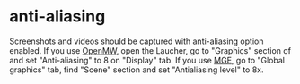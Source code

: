 # anti-aliasing

Screenshots and videos should be captured with anti-aliasing option enabled. If you use [OpenMW](./openmw.md), open the
Laucher, go to "Graphics" section of and set "Anti-aliasing" to 8 on "Display" tab. If you use [MGE](./mge.md), go to
"Global graphics" tab, find "Scene" section and set "Antialiasing level" to 8x.
